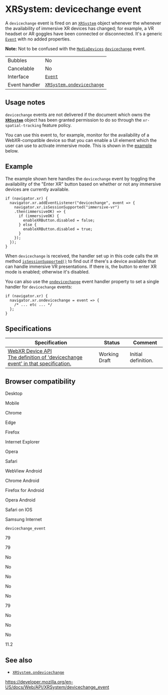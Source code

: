 XRSystem: devicechange event
============================

A `devicechange` event is fired on an [`XRSystem`](../xrsystem) object whenever the whenever the availability of immersive XR devices has changed; for example, a VR headset or AR goggles have been connected or disconnected. It's a generic [`Event`](../event) with no added properties.

**Note:** Not to be confused with the [`MediaDevices`](../mediadevices) [`devicechange`](../mediadevices/devicechange_event) event.

<table><tbody><tr class="odd"><td>Bubbles</td><td>No</td></tr><tr class="even"><td>Cancelable</td><td>No</td></tr><tr class="odd"><td>Interface</td><td><a href="../event"><code>Event</code></a></td></tr><tr class="even"><td>Event handler</td><td><a href="ondevicechange"><code>XRSystem.ondevicechange</code></a></td></tr></tbody></table>

Usage notes
-----------

`devicechange` events are not delivered if the document which owns the **[`XRSystem`](../xrsystem)** object has been granted permission to do so through the `xr-spatial-tracking` feature policy.

You can use this event to, for example, monitor for the availability of a WebXR-compatible device so that you can enable a UI element which the user can use to activate immersive mode. This is shown in the [example](#example) below.

Example
-------

The example shown here handles the `devicechange` event by toggling the availability of the "Enter XR" button based on whether or not any immersive devices are currently available.

    if (navigator.xr) {
      navigator.xr.addEventListener("devicechange", event => {
        navigator.xr.isSessionSupported("immersive-vr")
        .then(immersiveOK) => {
          if (immersiveOK) {
            enableXRButton.disabled = false;
          } else {
            enableXRButton.disabled = true;
          }
        });
      });
    }

When `devicechange` is received, the handler set up in this code calls the `XR` method [`isSessionSupported()`](issessionsupported) to find out if there's a device available that can handle immersive VR presentations. If there is, the button to enter XR mode is enabled; otherwise it's disabled.

You can also use the [`ondevicechange`](ondevicechange) event handler property to set a single handler for `devicechange` events:

    if (navigator.xr) {
      navigator.xr.ondevicechange = event => {
        /* ... etc ... */
      };
    }

Specifications
--------------

<table><thead><tr class="header"><th>Specification</th><th>Status</th><th>Comment</th></tr></thead><tbody><tr class="odd"><td><a href="https://immersive-web.github.io/webxr/#eventdef-xrsystem-devicechange">WebXR Device API<br />
<span class="small">The definition of 'devicechange event' in that specification.</span></a></td><td><span class="spec-wd">Working Draft</span></td><td>Initial definition.</td></tr></tbody></table>

Browser compatibility
---------------------

Desktop

Mobile

Chrome

Edge

Firefox

Internet Explorer

Opera

Safari

WebView Android

Chrome Android

Firefox for Android

Opera Android

Safari on IOS

Samsung Internet

`devicechange_event`

79

79

No

No

No

No

No

79

No

No

No

11.2

See also
--------

-   [`XRSystem.ondevicechange`](ondevicechange)

<a href="https://developer.mozilla.org/en-US/docs/Web/API/XRSystem/devicechange_event" class="_attribution-link">https://developer.mozilla.org/en-US/docs/Web/API/XRSystem/devicechange_event</a>
